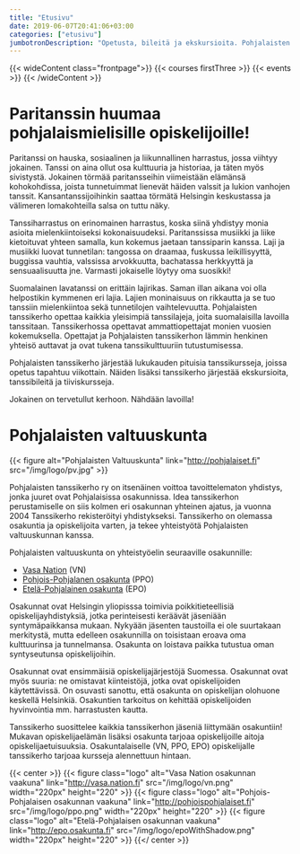 ```yaml
---
title: "Etusivu"
date: 2019-06-07T20:41:06+03:00
categories: ["etusivu"]
jumbotronDescription: "Opetusta, bileitä ja ekskursioita. Pohjalaisten tanssikerho tuo opiskelijan elämään tanssin iloa."
---
```


{{< wideContent class="frontpage">}}
{{< courses firstThree >}}
{{< events >}}
{{< /wideContent  >}}

# Paritanssin huumaa pohjalaismielisille opiskelijoille!
Paritanssi on hauska, sosiaalinen ja liikunnallinen harrastus, jossa viihtyy jokainen. Tanssi on aina ollut osa kulttuuria ja historiaa, ja täten myös sivistystä. Jokainen törmää paritansseihin viimeistään elämänsä kohokohdissa, joista tunnetuimmat lienevät häiden valssit ja lukion vanhojen tanssit. Kansantanssijoihinkin saattaa törmätä Helsingin keskustassa ja välimeren lomakohteilla salsa on tuttu näky.

Tanssiharrastus on erinomainen harrastus, koska siinä yhdistyy monia asioita mielenkiintoiseksi kokonaisuudeksi. Paritanssissa musiikki ja liike kietoituvat yhteen samalla, kun kokemus jaetaan tanssiparin kanssa. Laji ja musiikki luovat tunnetilan: tangossa on draamaa, fuskussa leikillisyyttä, buggissa vauhtia, valssissa arvokkuutta, bachatassa herkkyyttä ja sensuaalisuutta jne. Varmasti jokaiselle löytyy oma suosikki!

Suomalainen lavatanssi on erittäin lajirikas. Saman illan aikana voi olla helpostikin kymmenen eri lajia. Lajien moninaisuus on rikkautta ja se tuo tanssiin mielenkiintoa sekä tunnetilojen vaihtelevuutta. Pohjalaisten tanssikerho opettaa kaikkia yleisimpiä tanssilajeja, joita suomalaisilla lavoilla tanssitaan. Tanssikerhossa opettavat ammattiopettajat monien vuosien kokemuksella. Opettajat ja Pohjalaisten tanssikerhon lämmin henkinen yhteisö auttavat ja ovat tukena tanssikulttuuriin tutustumisessa.

Pohjalaisten tanssikerho järjestää lukukauden pituisia tanssikursseja, joissa opetus tapahtuu viikottain. Näiden lisäksi tanssikerho järjestää ekskursioita, tanssibileitä ja tiiviskursseja.

Jokainen on tervetullut kerhoon. Nähdään lavoilla!

# Pohjalaisten valtuuskunta
{{< figure alt="Pohjalaisten Valtuuskunta" link="http://pohjalaiset.fi" src="/img/logo/pv.jpg" >}}

Pohjalaisten tanssikerho ry on itsenäinen voittoa tavoittelematon yhdistys, jonka juuret ovat Pohjalaisissa osakunnissa. Idea tanssikerhon perustamiselle on siis kolmen eri osakunnan yhteinen ajatus, ja vuonna 2004 Tanssikerho rekisteröityi yhdistykseksi. Tanssikerho on olemassa osakuntia ja opiskelijoita varten, ja tekee yhteistyötä Pohjalaisten valtuuskunnan kanssa.

Pohjalaisten valtuuskunta on yhteistyöelin seuraaville osakunnille:

  - [Vasa Nation](http://vasa.nation.fi) (VN)
  - [Pohjois-Pohjalanen osakunta](http://pohjoispohjalaiset.fi) (PPO)
  - [Etelä-Pohjalainen osakunta](http://epo.osakunta.fi) (EPO)

Osakunnat ovat Helsingin yliopisssa toimivia poikkitieteellisiä opiskelijayhdistyksiä, jotka perinteisesti keräävät jäseniään syntymäpaikkansa mukaan. Nykyään jäsenten taustoilla ei ole suurtakaan merkitystä, mutta edelleen osakunnilla on toisistaan eroava oma kulttuurinsa ja tunnelmansa. Osakunta on loistava paikka tutustua oman syntyseutunsa opiskelijoihin.

Osakunnat ovat ensimmäisiä opiskelijajärjestöjä Suomessa. Osakunnat ovat myös suuria: ne omistavat kiinteistöjä, jotka ovat opiskelijoiden käytettävissä. On osuvasti sanottu, että osakunta on opiskelijan olohuone keskellä Helsinkiä. Osakuntien tarkoitus on kehittää opiskelijoiden hyvinvointia mm. harrastusten kautta.

Tanssikerho suosittelee kaikkia tanssikerhon jäseniä liittymään osakuntiin! Mukavan opiskelijaelämän lisäksi osakunta tarjoaa opiskelijoille aitoja opiskelijaetuisuuksia. Osakuntalaiselle (VN, PPO, EPO) opiskelijalle tanssikerho tarjoaa kursseja alennettuun hintaan.

{{< center >}}
{{< figure class="logo" alt="Vasa Nation osakunnan vaakuna" link="http://vasa.nation.fi" src="/img/logo/vn.png" width="220px" height="220" >}}
{{< figure class="logo" alt="Pohjois-Pohjalaisen osakunnan vaakuna" link="http://pohjoispohjalaiset.fi" src="/img/logo/ppo.png" width="220px" height="220" >}}
{{< figure class="logo" alt="Etelä-Pohjalaisen osakunnan vaakuna" link="http://epo.osakunta.fi" src="/img/logo/epoWithShadow.png" width="220px" height="220" >}}
{{</ center >}}
